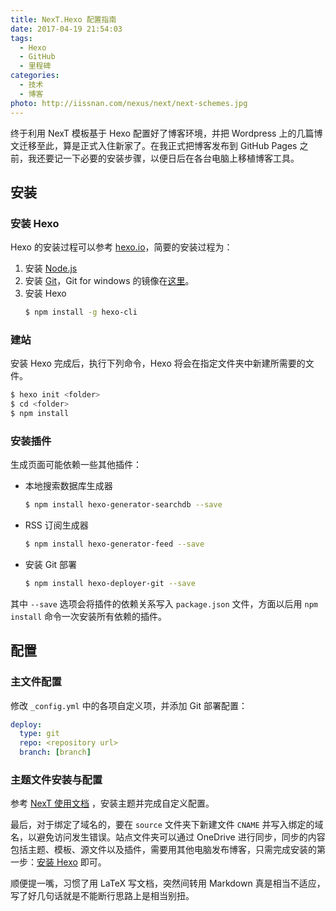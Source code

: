 ```yaml
---
title: NexT.Hexo 配置指南
date: 2017-04-19 21:54:03
tags:
  - Hexo
  - GitHub
  - 里程碑
categories:
  - 技术
  - 博客
photo: http://iissnan.com/nexus/next/next-schemes.jpg
---
```


终于利用 NexT 模板基于 Hexo 配置好了博客环境，并把 Wordpress 上的几篇博文迁移至此，算是正式入住新家了。在我正式把博客发布到 GitHub Pages 之前，我还要记一下必要的安装步骤，以便日后在各台电脑上移植博客工具。

<!--more-->

## 安装

### <span id="1.1"> 安装 Hexo </span>

Hexo 的安装过程可以参考 [hexo.io](https://hexo.io/zh-cn/docs/)，简要的安装过程为：
1.  安装 [Node.js](https://nodejs.org/)
2.  安装 [Git](https://git-scm.com/)，Git for windows 的镜像在[这里](https://github.com/waylau/git-for-win)。
3.  安装 Hexo
    ```sh
    $ npm install -g hexo-cli
    ```

### 建站

安装 Hexo 完成后，执行下列命令，Hexo 将会在指定文件夹中新建所需要的文件。
```sh
$ hexo init <folder>
$ cd <folder>
$ npm install
```

### 安装插件

生成页面可能依赖一些其他插件：
*   本地搜索数据库生成器
    ```sh
    $ npm install hexo-generator-searchdb --save
    ```
*   RSS 订阅生成器
    ```sh
    $ npm install hexo-generator-feed --save
    ```
*   安装 Git 部署
    ```sh
    $ npm install hexo-deployer-git --save
    ```
其中 `--save` 选项会将插件的依赖关系写入 `package.json` 文件，方面以后用 `npm install` 命令一次安装所有依赖的插件。

## 配置

### 主文件配置

修改 `_config.yml` 中的各项自定义项，并添加 Git 部署配置：
```yml
deploy:
  type: git
  repo: <repository url>
  branch: [branch]
```

### 主题文件安装与配置

参考 [NexT 使用文档](http://theme-next.iissnan.com/) ，安装主题并完成自定义配置。

最后，对于绑定了域名的，要在 `source` 文件夹下新建文件 `CNAME` 并写入绑定的域名，以避免访问发生错误。站点文件夹可以通过 OneDrive 进行同步，同步的内容包括主题、模板、源文件以及插件，需要用其他电脑发布博客，只需完成安装的第一步：[安装 Hexo](#1.1) 即可。

顺便提一嘴，习惯了用 LaTeX 写文档，突然间转用 Markdown 真是相当不适应，写了好几句话就是不能断行思路上是相当别扭。